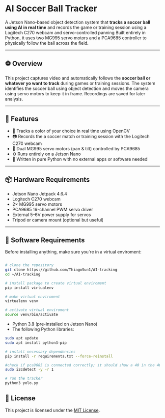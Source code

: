 # AI Soccer Ball Tracker

A Jetson Nano-based object detection system that **tracks a soccer ball using AI in real time** and records the game or training session using a Logitech C270 webcam and servo-controlled panning Built entirely in Python, it uses two MG995 servo motors and a PCA9685 controller to physically follow the ball across the field.

---

##  ⚽ Overview

This project captures video and automatically follows the **soccer ball or whatever yo want to track** during games or training sessions. The system identifies the soccer ball using object detection and moves the camera using servo motors to keep it in frame. Recordings are saved for later analysis.

---

## 🧠 Features

- 🎯 Tracks a color of your choice in real time using OpenCV
- 📷 Records the a soccer match or training session with the Logitech C270 webcam
- 🔄 Dual MG995 servo motors (pan & tilt) controlled by PCA9685
- ⚙️ Runs entirely on a Jetson Nano
- 🐍 Written in pure Python with no external apps or software needed

---

## 📦 Hardware Requirements

- Jetson Nano Jetpack 4.6.4
- Logitech C270 webcam
- 2× MG995 servo motors
- PCA9685 16-channel PWM servo driver
- External 5–6V power supply for servos
- Tripod or camera mount (optional but useful)

---

## 🧰 Software Requirements

Before installing anything, make sure you're in a virtual enviroment:

```bash

# clone the repository
git clone https://github.com/ThiagoSun1/AI-tracking
cd ~/AI-tracking

# install package to create virtual enviroment
pip install virtualenv

# make virtual enviroment
virtualenv venv

# activate virtual enviroment
source venv/bin/activate

```

- Python 3.8 (pre-installed on Jetson Nano)
- The following Python libraries:

```bash
sudo apt update
sudo apt install python3-pip

# install necessary dependencies
pip install -r requirements.txt --force-reinstall

#check if pca9685 is connected correctly; it should show a 40 in the 40 row and the 0 column
sudo i2cdetect -y -r 1

# run the tracker
python3 yolo.py

```

## 📄 License

This project is licensed under the [MIT License](LICENSE).
